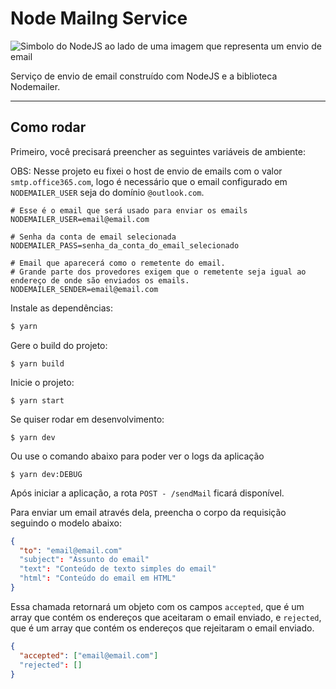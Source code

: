 # Node Mailng Service

![Simbolo do NodeJS ao lado de uma imagem que representa um envio de email](https://www.pedrobarboza.com/_next/image?url=%2Fnode-mailing-service.png&w=640&q=75)

Serviço de envio de email construído com NodeJS e a biblioteca Nodemailer.

---

## Como rodar

Primeiro, você precisará preencher as seguintes variáveis de ambiente:

OBS: Nesse projeto eu fixei o host de envio de emails com o valor `smtp.office365.com`, logo é necessário que o email configurado em `NODEMAILER_USER` seja do domínio `@outlook.com`.
```.env
# Esse é o email que será usado para enviar os emails
NODEMAILER_USER=email@email.com

# Senha da conta de email selecionada
NODEMAILER_PASS=senha_da_conta_do_email_selecionado

# Email que aparecerá como o remetente do email. 
# Grande parte dos provedores exigem que o remetente seja igual ao endereço de onde são enviados os emails.
NODEMAILER_SENDER=email@email.com
```

Instale as dependências:
```bash
$ yarn
```

Gere o build do projeto:
```
$ yarn build
```

Inicie o projeto:
```
$ yarn start
```

Se quiser rodar em desenvolvimento:
```
$ yarn dev
```

Ou use o comando abaixo para poder ver o logs da aplicação
```
$ yarn dev:DEBUG
```

Após iniciar a aplicação, a rota `POST - /sendMail` ficará disponível.

Para enviar um email através dela, preencha o corpo da requisição seguindo o modelo abaixo:
```json
{
  "to": "email@email.com"
  "subject": "Assunto do email"
  "text": "Conteúdo de texto simples do email"
  "html": "Conteúdo do email em HTML"
}
```
Essa chamada retornará um objeto com os campos `accepted`, que é um array que contém os endereços que aceitaram o email enviado,
e `rejected`, que é um array que contém os endereços que rejeitaram o email enviado.
```json
{
  "accepted": ["email@email.com"]
  "rejected": []
}
```


